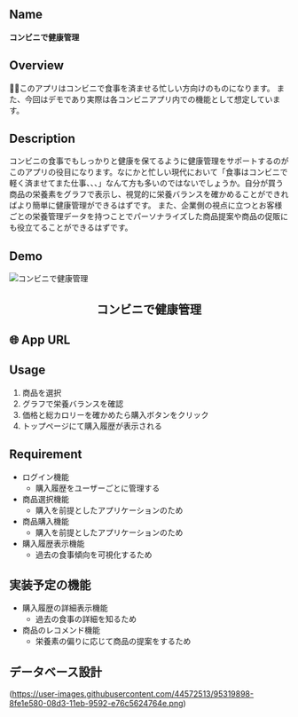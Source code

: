 ## Name
**コンビニで健康管理**

## Overview
このアプリはコンビニで食事を済ませる忙しい方向けのものになります。
また、今回はデモであり実際は各コンビニアプリ内での機能として想定しています。

## Description
コンビニの食事でもしっかりと健康を保てるように健康管理をサポートするのがこのアプリの役目になります。なにかと忙しい現代において「食事はコンビニで軽く済ませてまた仕事、、、」なんて方も多いのではないでしょうか。自分が買う商品の栄養素をグラフで表示し、視覚的に栄養バランスを確かめることができればより簡単に健康管理ができるはずです。
また、企業側の視点に立つとお客様ごとの栄養管理データを持つことでパーソナライズした商品提案や商品の促販にも役立てることができるはずです。

## Demo
![コンビニで健康管理](https://user-images.githubusercontent.com/44572513/95290413-26001680-08a8-11eb-95fc-af29217927c4.gif)

<h2 align="center">コンビニで健康管理</h2>

## 🌐 App URL
 
## Usage
1. 商品を選択
2. グラフで栄養バランスを確認
3. 価格と総カロリーを確かめたら購入ボタンをクリック
4. トップページにて購入履歴が表示される

## Requirement
- ログイン機能
  - 購入履歴をユーザーごとに管理する
- 商品選択機能
  - 購入を前提としたアプリケーションのため
- 商品購入機能
  - 購入を前提としたアプリケーションのため
- 購入履歴表示機能
  - 過去の食事傾向を可視化するため

## 実装予定の機能
- 購入履歴の詳細表示機能
  - 過去の食事の詳細を知るため
- 商品のレコメンド機能
  - 栄養素の偏りに応じて商品の提案をするため

## データベース設計
(https://user-images.githubusercontent.com/44572513/95319898-8fe1e580-08d3-11eb-9592-e76c5624764e.png)




